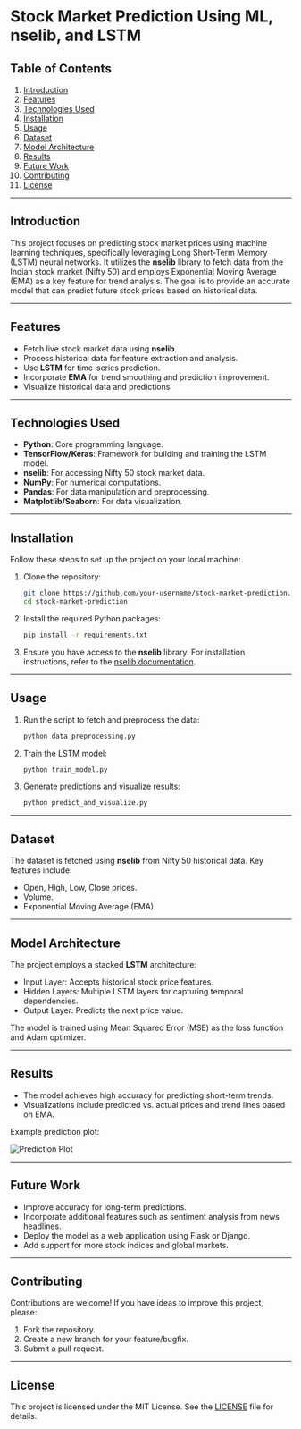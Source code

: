 # Stock Market Prediction Using ML, nselib, and LSTM

## Table of Contents
1. [Introduction](#introduction)
2. [Features](#features)
3. [Technologies Used](#technologies-used)
4. [Installation](#installation)
5. [Usage](#usage)
6. [Dataset](#dataset)
7. [Model Architecture](#model-architecture)
8. [Results](#results)
9. [Future Work](#future-work)
10. [Contributing](#contributing)
11. [License](#license)

---

## Introduction
This project focuses on predicting stock market prices using machine learning techniques, specifically leveraging Long Short-Term Memory (LSTM) neural networks. It utilizes the **nselib** library to fetch data from the Indian stock market (Nifty 50) and employs Exponential Moving Average (EMA) as a key feature for trend analysis. The goal is to provide an accurate model that can predict future stock prices based on historical data.

---

## Features
- Fetch live stock market data using **nselib**.
- Process historical data for feature extraction and analysis.
- Use **LSTM** for time-series prediction.
- Incorporate **EMA** for trend smoothing and prediction improvement.
- Visualize historical data and predictions.

---

## Technologies Used
- **Python**: Core programming language.
- **TensorFlow/Keras**: Framework for building and training the LSTM model.
- **nselib**: For accessing Nifty 50 stock market data.
- **NumPy**: For numerical computations.
- **Pandas**: For data manipulation and preprocessing.
- **Matplotlib/Seaborn**: For data visualization.

---

## Installation
Follow these steps to set up the project on your local machine:

1. Clone the repository:
   ```bash
   git clone https://github.com/your-username/stock-market-prediction.git
   cd stock-market-prediction
   ```

2. Install the required Python packages:
   ```bash
   pip install -r requirements.txt
   ```

3. Ensure you have access to the **nselib** library. For installation instructions, refer to the [nselib documentation](https://pypi.org/project/nselib/).

---

## Usage
1. Run the script to fetch and preprocess the data:
   ```bash
   python data_preprocessing.py
   ```

2. Train the LSTM model:
   ```bash
   python train_model.py
   ```

3. Generate predictions and visualize results:
   ```bash
   python predict_and_visualize.py
   ```

---

## Dataset
The dataset is fetched using **nselib** from Nifty 50 historical data. Key features include:
- Open, High, Low, Close prices.
- Volume.
- Exponential Moving Average (EMA).

---

## Model Architecture
The project employs a stacked **LSTM** architecture:
- Input Layer: Accepts historical stock price features.
- Hidden Layers: Multiple LSTM layers for capturing temporal dependencies.
- Output Layer: Predicts the next price value.

The model is trained using Mean Squared Error (MSE) as the loss function and Adam optimizer.

---

## Results
- The model achieves high accuracy for predicting short-term trends.
- Visualizations include predicted vs. actual prices and trend lines based on EMA.

Example prediction plot:

![Prediction Plot](assets/prediction_plot.png)

---

## Future Work
- Improve accuracy for long-term predictions.
- Incorporate additional features such as sentiment analysis from news headlines.
- Deploy the model as a web application using Flask or Django.
- Add support for more stock indices and global markets.

---

## Contributing
Contributions are welcome! If you have ideas to improve this project, please:
1. Fork the repository.
2. Create a new branch for your feature/bugfix.
3. Submit a pull request.

---

## License
This project is licensed under the MIT License. See the [LICENSE](LICENSE) file for details.

